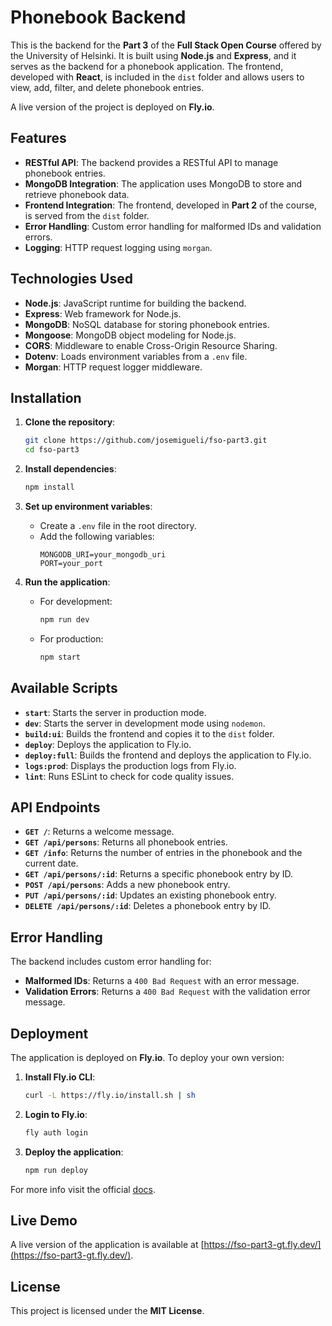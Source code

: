 # Phonebook Backend

This is the backend for the **Part 3** of the **Full Stack Open Course** offered by the University of Helsinki. It is built using **Node.js** and **Express**, and it serves as the backend for a phonebook application. The frontend, developed with **React**, is included in the `dist` folder and allows users to view, add, filter, and delete phonebook entries.

A live version of the project is deployed on **Fly.io**.

## Features

- **RESTful API**: The backend provides a RESTful API to manage phonebook entries.
- **MongoDB Integration**: The application uses MongoDB to store and retrieve phonebook data.
- **Frontend Integration**: The frontend, developed in **Part 2** of the course, is served from the `dist` folder.
- **Error Handling**: Custom error handling for malformed IDs and validation errors.
- **Logging**: HTTP request logging using `morgan`.

## Technologies Used

- **Node.js**: JavaScript runtime for building the backend.
- **Express**: Web framework for Node.js.
- **MongoDB**: NoSQL database for storing phonebook entries.
- **Mongoose**: MongoDB object modeling for Node.js.
- **CORS**: Middleware to enable Cross-Origin Resource Sharing.
- **Dotenv**: Loads environment variables from a `.env` file.
- **Morgan**: HTTP request logger middleware.

## Installation

1. **Clone the repository**:

   ```bash
   git clone https://github.com/josemigueli/fso-part3.git
   cd fso-part3
   ```

2. **Install dependencies**:

   ```bash
   npm install
   ```

3. **Set up environment variables**:

   - Create a `.env` file in the root directory.
   - Add the following variables:
     ```env
     MONGODB_URI=your_mongodb_uri
     PORT=your_port
     ```

4. **Run the application**:
   - For development:
     ```bash
     npm run dev
     ```
   - For production:
     ```bash
     npm start
     ```

## Available Scripts

- **`start`**: Starts the server in production mode.
- **`dev`**: Starts the server in development mode using `nodemon`.
- **`build:ui`**: Builds the frontend and copies it to the `dist` folder.
- **`deploy`**: Deploys the application to Fly.io.
- **`deploy:full`**: Builds the frontend and deploys the application to Fly.io.
- **`logs:prod`**: Displays the production logs from Fly.io.
- **`lint`**: Runs ESLint to check for code quality issues.

## API Endpoints

- **`GET /`**: Returns a welcome message.
- **`GET /api/persons`**: Returns all phonebook entries.
- **`GET /info`**: Returns the number of entries in the phonebook and the current date.
- **`GET /api/persons/:id`**: Returns a specific phonebook entry by ID.
- **`POST /api/persons`**: Adds a new phonebook entry.
- **`PUT /api/persons/:id`**: Updates an existing phonebook entry.
- **`DELETE /api/persons/:id`**: Deletes a phonebook entry by ID.

## Error Handling

The backend includes custom error handling for:

- **Malformed IDs**: Returns a `400 Bad Request` with an error message.
- **Validation Errors**: Returns a `400 Bad Request` with the validation error message.

## Deployment

The application is deployed on **Fly.io**. To deploy your own version:

1. **Install Fly.io CLI**:

   ```bash
   curl -L https://fly.io/install.sh | sh
   ```

2. **Login to Fly.io**:

   ```bash
   fly auth login
   ```

3. **Deploy the application**:
   ```bash
   npm run deploy
   ```

For more info visit the official [docs](https://fly.io/docs/flyctl/install/).

## Live Demo

A live version of the application is available at [https://fso-part3-gt.fly.dev/](https://fso-part3-gt.fly.dev/).

## License

This project is licensed under the **MIT License**.
